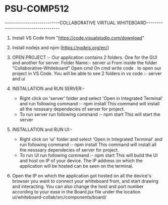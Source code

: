 # PSU-COMP512
---------------------------COLLABORATIVE VIRTUAL WHITEBOARD-----------------------------------


1. Install VS Code from "https://code.visualstudio.com/download"
2. Install nodejs and npm  (https://nodejs.org/en/)
3. 	OPEN PROJECT :-
		Our application contains 2 folders. One for the GUI and another for server. 
		Folder Name:- 
						server
						ui
		From inside the folder "Collaborative-Whiteboard" Open cmd
		On cmd write code . 
		to open our project in VS Code.
		You will be able to see 2 folders in vs code :- server and ui
 
4.  INSTALLATION and RUN SERVER:- 
	- Right click on 'server' folder and select 'Open in Integrated Terminal' and run following command :-   npm install 
		This command will install all the nesssary dependecies of server for project. 
	- To run server run following command :- npm start 
		This will start the server
		
5.  INSTALLATION and RUN UI:- 
	- Right click on 'ui' folder and select 'Open in Integrated Terminal' and run following command :-   npm install 
		This command will install all the nesssary dependecies of server for project. 
	- To run UI run following command :- npm start
		This will build the UI and host on IP of your device. 
		The IP address on which the application will be hosted can be seen on the terminal.

6. Open the IP on which the application got hosted on all the device's browser you want to connect your whiteboard from, and start drawing and interacting. 
   You can also change the host and port number according to your ease in the Board.jsx file under the location ui/whiteboard-collab/src/components/board/
